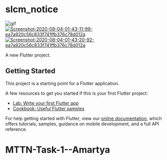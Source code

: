 # slcm_notice

![gif](https://media.giphy.com/media/gjg8BtggkGyGxbj9dr/giphy.gif)
<a href="https://ibb.co/7QqqyZn"><img src="https://i.ibb.co/68kksTH/Screenshot-2020-08-04-01-43-11-99-ea7a920c56c833f741ffb376c78d012a.png" alt="Screenshot-2020-08-04-01-43-11-99-ea7a920c56c833f741ffb376c78d012a" border="0"></a>
<a href="https://ibb.co/zX8wknR"><img src="https://i.ibb.co/CbJFr17/Screenshot-2020-08-04-01-43-20-92-ea7a920c56c833f741ffb376c78d012a.png" alt="Screenshot-2020-08-04-01-43-20-92-ea7a920c56c833f741ffb376c78d012a" border="0"></a>


A new Flutter project.

## Getting Started

This project is a starting point for a Flutter application.

A few resources to get you started if this is your first Flutter project:

- [Lab: Write your first Flutter app](https://flutter.dev/docs/get-started/codelab)
- [Cookbook: Useful Flutter samples](https://flutter.dev/docs/cookbook)

For help getting started with Flutter, view our
[online documentation](https://flutter.dev/docs), which offers tutorials,
samples, guidance on mobile development, and a full API reference.
# MTTN-Task-1--Amartya

